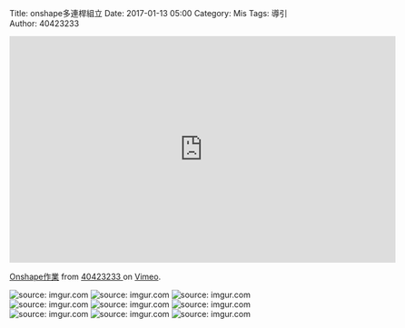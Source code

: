 Title: onshape多連桿組立
Date: 2017-01-13 05:00
Category: Mis
Tags: 導引
Author: 40423233

<iframe src="https://player.vimeo.com/video/199227356" width="680" height="400" frameborder="0" 
webkitallowfullscreen mozallowfullscreen allowfullscreen></iframe>
<p><a href="https://player.vimeo.com/video/199227356">Onshape作業</a> from <a 
href="https://player.vimeo.com/video/199227356">40423233 </a> on <a href="https://vimeo.com">Vimeo</a>.</p>
<img src="Y:\tmp\2016fallcadp_hw\w12\6.png" title="source: imgur.com" /></a>
<img src="Y:\tmp\2016fallcadp_hw\w12\7.png" title="source: imgur.com" /></a>
<img src="Y:\tmp\2016fallcadp_hw\w12\8.png" title="source: imgur.com" /></a>
<img src="Y:\tmp\2016fallcadp_hw\w12\9.png" title="source: imgur.com" /></a>
<img src="Y:\tmp\2016fallcadp_hw\w12\10.png" title="source: imgur.com" /></a>
<img src="Y:\tmp\2016fallcadp_hw\w12\11.png" title="source: imgur.com" /></a>
<img src="Y:\tmp\2016fallcadp_hw\w12\12.png" title="source: imgur.com" /></a>
<img src="Y:\tmp\2016fallcadp_hw\w12\13.png" title="source: imgur.com" /></a>
<img src="Y:\tmp\2016fallcadp_hw\w12\14.png" title="source: imgur.com" /></a>

